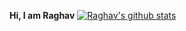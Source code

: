 **Hi, I am Raghav**
[![Raghav's github stats](https://github-readme-stats.vercel.app/api?username=AggRag)](https://github.com/AggRag/github-readme-stats)
